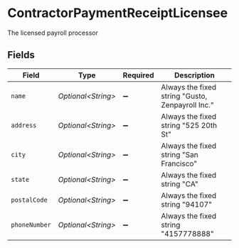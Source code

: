# ContractorPaymentReceiptLicensee

The licensed payroll processor


## Fields

| Field                                            | Type                                             | Required                                         | Description                                      |
| ------------------------------------------------ | ------------------------------------------------ | ------------------------------------------------ | ------------------------------------------------ |
| `name`                                           | *Optional\<String>*                              | :heavy_minus_sign:                               | Always the fixed string "Gusto, Zenpayroll Inc." |
| `address`                                        | *Optional\<String>*                              | :heavy_minus_sign:                               | Always the fixed string "525 20th St"            |
| `city`                                           | *Optional\<String>*                              | :heavy_minus_sign:                               | Always the fixed string "San Francisco"          |
| `state`                                          | *Optional\<String>*                              | :heavy_minus_sign:                               | Always the fixed string "CA"                     |
| `postalCode`                                     | *Optional\<String>*                              | :heavy_minus_sign:                               | Always the fixed string "94107"                  |
| `phoneNumber`                                    | *Optional\<String>*                              | :heavy_minus_sign:                               | Always the fixed string "4157778888"             |